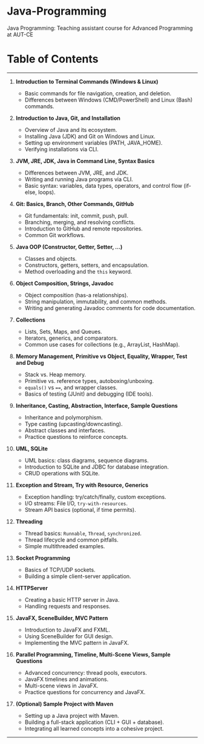 # Java-Programming

Java Programming: Teaching assistant course for Advanced Programming at AUT-CE 

# Table of Contents

---

1. **Introduction to Terminal Commands (Windows & Linux)**
    - Basic commands for file navigation, creation, and deletion.
    - Differences between Windows (CMD/PowerShell) and Linux (Bash) commands.

2. **Introduction to Java, Git, and Installation**
    - Overview of Java and its ecosystem.
    - Installing Java (JDK) and Git on Windows and Linux.
    - Setting up environment variables (PATH, JAVA_HOME).
    - Verifying installations via CLI.

3. **JVM, JRE, JDK, Java in Command Line, Syntax Basics**
    - Differences between JVM, JRE, and JDK.
    - Writing and running Java programs via CLI.
    - Basic syntax: variables, data types, operators, and control flow (if-else, loops).

4. **Git: Basics, Branch, Other Commands, GitHub**
    - Git fundamentals: init, commit, push, pull.
    - Branching, merging, and resolving conflicts.
    - Introduction to GitHub and remote repositories.
    - Common Git workflows.

5. **Java OOP (Constructor, Getter, Setter, ...)**
    - Classes and objects.
    - Constructors, getters, setters, and encapsulation.
    - Method overloading and the `this` keyword.

6. **Object Composition, Strings, Javadoc**
    - Object composition (has-a relationships).
    - String manipulation, immutability, and common methods.
    - Writing and generating Javadoc comments for code documentation.

7. **Collections**
    - Lists, Sets, Maps, and Queues.
    - Iterators, generics, and comparators.
    - Common use cases for collections (e.g., ArrayList, HashMap).

8. **Memory Management, Primitive vs Object, Equality, Wrapper, Test and Debug**
    - Stack vs. Heap memory.
    - Primitive vs. reference types, autoboxing/unboxing.
    - `equals()` vs `==`, and wrapper classes.
    - Basics of testing (JUnit) and debugging (IDE tools).

9. **Inheritance, Casting, Abstraction, Interface, Sample Questions**
    - Inheritance and polymorphism.
    - Type casting (upcasting/downcasting).
    - Abstract classes and interfaces.
    - Practice questions to reinforce concepts.

10. **UML, SQLite**
    - UML basics: class diagrams, sequence diagrams.
    - Introduction to SQLite and JDBC for database integration.
    - CRUD operations with SQLite.

11. **Exception and Stream, Try with Resource, Generics**
    - Exception handling: try/catch/finally, custom exceptions.
    - I/O streams: File I/O, `try-with-resources`.
    - Stream API basics (optional, if time permits).

12. **Threading**
    - Thread basics: `Runnable`, `Thread`, `synchronized`.
    - Thread lifecycle and common pitfalls.
    - Simple multithreaded examples.

13. **Socket Programming**
    - Basics of TCP/UDP sockets.
    - Building a simple client-server application.

14. **HTTPServer**
    - Creating a basic HTTP server in Java.
    - Handling requests and responses.

15. **JavaFX, SceneBuilder, MVC Pattern**
    - Introduction to JavaFX and FXML.
    - Using SceneBuilder for GUI design.
    - Implementing the MVC pattern in JavaFX.

16. **Parallel Programming, Timeline, Multi-Scene Views, Sample Questions**
    - Advanced concurrency: thread pools, executors.
    - JavaFX timelines and animations.
    - Multi-scene views in JavaFX.
    - Practice questions for concurrency and JavaFX.

17. **(Optional) Sample Project with Maven**
    - Setting up a Java project with Maven.
    - Building a full-stack application (CLI + GUI + database).
    - Integrating all learned concepts into a cohesive project.

---


